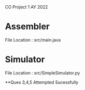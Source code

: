 CO Project 1 AY 2022
# Assembler

File Location : src/main.java

# Simulator

File Location : src/SimpleSimulator.py

**Ques 3,4,5 Attempted Sucessfully 